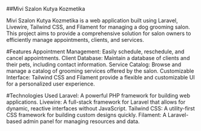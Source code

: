##Mivi Szalon Kutya Kozmetika

Mivi Szalon Kutya Kozmetika is a web application built using Laravel, Livewire, Tailwind CSS, and Filament for managing a dog grooming salon. This project aims to provide a comprehensive solution for salon owners to efficiently manage appointments, clients, and services.

#Features
Appointment Management: Easily schedule, reschedule, and cancel appointments.
Client Database: Maintain a database of clients and their pets, including contact information.
Service Catalog: Browse and manage a catalog of grooming services offered by the salon.
Customizable Interface: Tailwind CSS and Filament provide a flexible and customizable UI for a personalized user experience.

#Technologies Used
Laravel: A powerful PHP framework for building web applications.
Livewire: A full-stack framework for Laravel that allows for dynamic, reactive interfaces without JavaScript.
Tailwind CSS: A utility-first CSS framework for building custom designs quickly.
Filament: A Laravel-based admin panel for managing resources and data.
